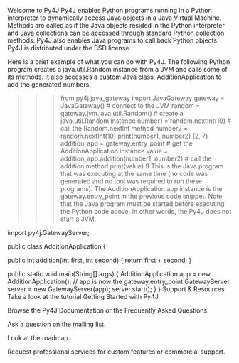 Welcome to Py4J
Py4J enables Python programs running in a Python interpreter to dynamically access Java objects in a Java Virtual Machine. Methods are called as if the Java objects resided in the Python interpreter and Java collections can be accessed through standard Python collection methods. Py4J also enables Java programs to call back Python objects. Py4J is distributed under the BSD license.

Here is a brief example of what you can do with Py4J. The following Python program creates a java.util.Random instance from a JVM and calls some of its methods. It also accesses a custom Java class, AdditionApplication to add the generated numbers.

>>> from py4j.java_gateway import JavaGateway
>>> gateway = JavaGateway()                   # connect to the JVM
>>> random = gateway.jvm.java.util.Random()   # create a java.util.Random instance
>>> number1 = random.nextInt(10)              # call the Random.nextInt method
>>> number2 = random.nextInt(10)
>>> print(number1, number2)
(2, 7)
>>> addition_app = gateway.entry_point               # get the AdditionApplication instance
>>> value = addition_app.addition(number1, number2) # call the addition method
>>> print(value)
9
This is the Java program that was executing at the same time (no code was generated and no tool was required to run these programs). The AdditionApplication app instance is the gateway.entry_point in the previous code snippet. Note that the Java program must be started before executing the Python code above. In other words, the Py4J does not start a JVM.

import py4j.GatewayServer;

public class AdditionApplication {

  public int addition(int first, int second) {
    return first + second;
  }

  public static void main(String[] args) {
    AdditionApplication app = new AdditionApplication();
    // app is now the gateway.entry_point
    GatewayServer server = new GatewayServer(app);
    server.start();
  }
}
Support & Resources
Take a look at the tutorial Getting Started with Py4J.

Browse the Py4J Documentation or the Frequently Asked Questions.

Ask a question on the mailing list.

Look at the roadmap.

Request professional services for custom features or commercial support.
